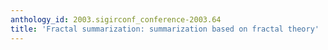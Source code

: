 ```yaml
---
anthology_id: 2003.sigirconf_conference-2003.64
title: 'Fractal summarization: summarization based on fractal theory'
---
```

